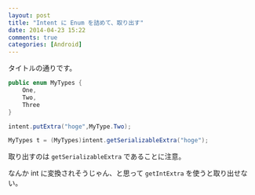 ```yaml
---
layout: post
title: "Intent に Enum を詰めて、取り出す"
date: 2014-04-23 15:22
comments: true
categories: [Android]
---
```

タイトルの通りです。
<!--more-->

```java enum
public enum MyTypes {
	One,
	Two,
	Three
}
```


```java put
intent.putExtra("hoge",MyType.Two);
```

```java get
MyTypes t = (MyTypes)intent.getSerializableExtra("hoge");
```

取り出すのは ``getSerializableExtra`` であることに注意。

なんか int に変換されそうじゃん、と思って ``getIntExtra`` を使うと取り出せない。
